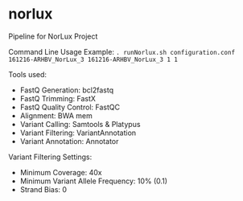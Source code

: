 # norlux

Pipeline for NorLux Project

Command Line Usage Example:
```. runNorlux.sh configuration.conf 161216-ARHBV_NorLux_3 161216-ARHBV_NorLux_3 1 1 ```

Tools used:
- FastQ Generation: bcl2fastq
- FastQ Trimming: FastX
- FastQ Quality Control: FastQC
- Alignment: BWA mem
- Variant Calling: Samtools & Platypus
- Variant Filtering: VariantAnnotation
- Variant Annotation: Annotator

Variant Filtering Settings:
- Minimum Coverage: 40x
- Minimum Variant Allele Frequency: 10% (0.1)
- Strand Bias: 0
